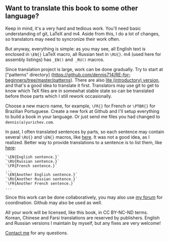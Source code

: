 Want to translate this book to some other language?
---------------------------------------------------

Keep in mind, it's a very hard and tedious work.
You'll need basic understanding of git, LaTeX and m4.
Aside from this, I do a lot of changes, so translators may need to syncronize their
work often.

But anyway, everything is simple: as you may see, all English text is enclosed in `\EN{}` 
LaTeX macro, all Russian text in `\RU{}`.
m4 (used here for assembly listings) has `_EN()` and` _RU()` macros.

Since translation project is large, work can be done gradually.
Try to start at ["patterns" directory] 
(https://github.com/dennis714/RE-for-beginners/tree/master/patterns).
There are also [lite (introductory) version](http://beginners.re/#lite), and that's a good idea to translate it first.
Translators may use git to get to know which TeX files are in somewhat stable state so can be 
translated before those parts which I still rework occasionally.

Choose a new macro name, for example, `\FR{}` for French or `\PTBR{}` for Brazilian Portuguese.
Create a new fork at Github and I'll setup everything to build a book in your language.
Or just send me files you had changed to `dennis(a)yurichev.com`.

In past, I often translated sentences by parts, so each sentence may contain several 
`\RU{}` and `\EN{}` macros, like [here](https://github.com/dennis714/RE-for-beginners/blob/b06840982e0c50c661b4327cbf5e32784cfe5b51/patterns/03_printf/x86/x86.tex#L98).
It was not a good idea, as I realized.
Better way to provide translations to a sentence is to list them, like [here](https://github.com/dennis714/RE-for-beginners/blob/06c668a6c57546239cc9dfa7f8c9cb24b5ab258c/patterns/00_ret/main.tex#L44):

    `\EN{English sentence.}`
    `\RU{Russian sentence.}`
    `\FR{French sentence.}`
    ...
    `\EN{Another English sentence.}`
    `\RU{Another Russian sentence.}`
    `\FR{Another French sentence.}`
    ...

Since this work can be done collaboratively, you may also use [my forum](http://forum.yurichev.com/viewforum.php?f=6) for coordination.
Github may also be used as well.

All your work will be licensed, like this book, in CC BY-NC-ND terms.
Korean, Chinese and Farsi translations are reserved by publishers.
English and Russian versions I maintain by myself, but any fixes are very welcome!

[Contact me](http://yurichev.com/contacts.html) for any questions.
